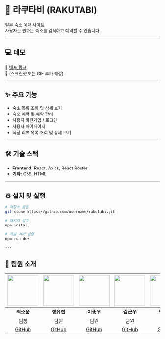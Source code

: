 # 🏨 라쿠타비 (RAKUTABI)

일본 숙소 예약 사이트  
사용자는 원하는 숙소를 검색하고 예약할 수 있습니다.

---

## 💻 데모

🔗 [배포 링크](https://example.com)  
📸 (스크린샷 또는 GIF 추가 예정)

---

## ✨ 주요 기능

- 숙소 목록 조회 및 상세 보기
- 숙소 예약 및 예약 관리
- 사용자 회원가입 / 로그인
- 사용자 마이페이지
- 식당 리뷰 목록 조회 및 상세 보기

---

## 🛠 기술 스택

- **Frontend:** React, Axios, React Router
- **기타:** CSS, HTML

---

## ⚙️ 설치 및 실행

```bash
# 저장소 클론
git clone https://github.com/username/rakutabi.git

# 패키지 설치
npm install

# 개발 서버 실행
npm run dev

---
```
## 👥 팀원 소개

| <img src="https://github.com/sooyun3451.png" width="100"/> | <img src="https://github.com/levihisoka.png" width="100"/> | <img src="https://github.com/jongw0o0.png" width="100"/> | <img src="https://github.com/kimguenwoo.png" width="100"/> | <img src="https://github.com/tttt0817.png" width="100"/> |
|:---:|:---:|:---:|:---:|:---:|
| **최소윤** | **정유진** | **이종우** | **김근우** | **강일용** |
| 팀장 | 팀원 | 팀원 | 팀원 | 팀원 |
| [GitHub](https://github.com/sooyun3451) | [GitHub](https://github.com/levihisoka) | [GitHub](https://github.com/jongw0o0) | [GitHub](https://github.com/kimguenwoo) | [GitHub](https://github.com/tttt0817) |



